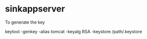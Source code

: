 # sinkappserver
To generate the key

keytool -genkey -alias tomcat -keyalg RSA -keystore /path/.keystore
